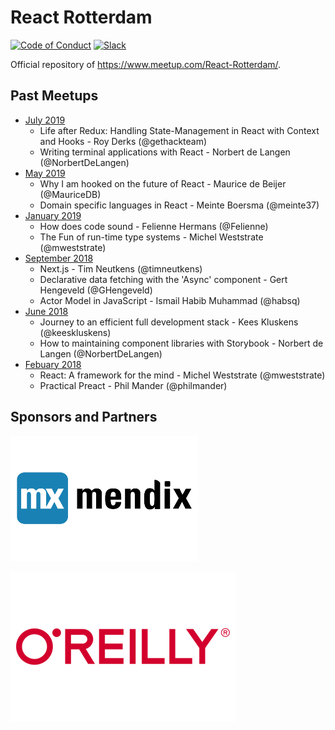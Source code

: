 # React Rotterdam

[![Code of Conduct][code-of-conduct-schield]][code-of-conduct] [![Slack][slack-shield]][slack]

Official repository of https://www.meetup.com/React-Rotterdam/.

## Past Meetups

* [July 2019][july-2019]
    * Life after Redux: Handling State-Management in React with Context and Hooks - Roy Derks (@gethackteam)
    * Writing terminal applications with React - Norbert de Langen (@NorbertDeLangen)
* [May 2019][may-2019]
    * Why I am hooked on the future of React - Maurice de Beijer (@MauriceDB)
    * Domain specific languages in React - Meinte Boersma (@meinte37)
* [January 2019][jan-2019]
    * How does code sound - Felienne Hermans (@Felienne)
    * The Fun of run-time type systems - Michel Weststrate (@mweststrate)
* [September 2018][sep-2018]
    * Next.js - Tim Neutkens (@timneutkens)
    * Declarative data fetching with the 'Async' component - Gert Hengeveld (@GHengeveld)
    * Actor Model in JavaScript - Ismail Habib Muhammad (@habsq)
* [June 2018][jun-2018]
    * Journey to an efficient full development stack - Kees Kluskens (@keeskluskens)
    * How to maintaining component libraries with Storybook - Norbert de Langen (@NorbertDeLangen)
* [Febuary 2018][feb-2018]
    * React: A framework for the mind - Michel Weststrate (@mweststrate)
    * Practical Preact - Phil Mander (@philmander)

## Sponsors and Partners

[![Mendix][mendix-logo]][mendix]

[![O'Reilly Media][oreilly-logo]][oreilly]

[july-2019]: https://www.meetup.com/React-Rotterdam/events/262803775/
[may-2019]: https://www.meetup.com/React-Rotterdam/events/260725401/
[jan-2019]: https://www.meetup.com/React-Rotterdam/events/256340884/
[sep-2018]: https://www.meetup.com/React-Rotterdam/events/254069165/
[jun-2018]: https://www.meetup.com/React-Rotterdam/events/249414995/
[feb-2018]: https://www.meetup.com/React-Rotterdam/events/245132592/

[code-of-conduct-schield]: https://img.shields.io/badge/code%20of-conduct-ff69b4.svg?style=flat-square
[code-of-conduct]: https://github.com/reactrotterdam/meetup/blob/master/CODE_OF_CONDUCT.md
[slack-shield]: https://img.shields.io/badge/chat-on%20slack-brightgreen.svg?style=flat-square
[slack]: https://reactrotterdam.slack.com

[mendix-logo]: ./logos/Mendix.png 
[oreilly-logo]: ./logos/OReilly.png
[mendix]: https://www.mendix.com/
[oreilly]: https://www.oreilly.com/
